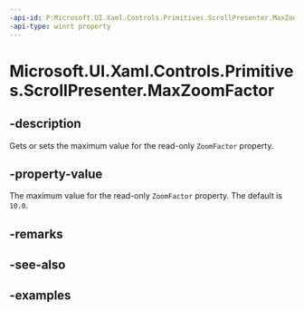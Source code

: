 ```yaml
---
-api-id: P:Microsoft.UI.Xaml.Controls.Primitives.ScrollPresenter.MaxZoomFactor
-api-type: winrt property
---
```


# Microsoft.UI.Xaml.Controls.Primitives.ScrollPresenter.MaxZoomFactor

<!--
public double MaxZoomFactor { get; set; }
-->


## -description

Gets or sets the maximum value for the read-only `ZoomFactor` property.

## -property-value

The maximum value for the read-only `ZoomFactor` property. The default is `10.0`.

## -remarks

## -see-also

## -examples



